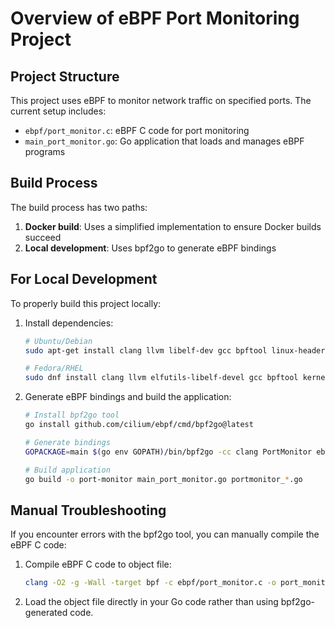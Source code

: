 # Overview of eBPF Port Monitoring Project

## Project Structure

This project uses eBPF to monitor network traffic on specified ports. The current setup includes:

- `ebpf/port_monitor.c`: eBPF C code for port monitoring
- `main_port_monitor.go`: Go application that loads and manages eBPF programs

## Build Process

The build process has two paths:

1. **Docker build**: Uses a simplified implementation to ensure Docker builds succeed
2. **Local development**: Uses bpf2go to generate eBPF bindings

## For Local Development

To properly build this project locally:

1. Install dependencies:
   ```bash
   # Ubuntu/Debian
   sudo apt-get install clang llvm libelf-dev gcc bpftool linux-headers-$(uname -r)

   # Fedora/RHEL
   sudo dnf install clang llvm elfutils-libelf-devel gcc bpftool kernel-devel
   ```

2. Generate eBPF bindings and build the application:
   ```bash
   # Install bpf2go tool
   go install github.com/cilium/ebpf/cmd/bpf2go@latest

   # Generate bindings
   GOPACKAGE=main $(go env GOPATH)/bin/bpf2go -cc clang PortMonitor ebpf/port_monitor.c -- -I/usr/include -I./ebpf/bpf -D__KERNEL__

   # Build application
   go build -o port-monitor main_port_monitor.go portmonitor_*.go
   ```

## Manual Troubleshooting

If you encounter errors with the bpf2go tool, you can manually compile the eBPF C code:

1. Compile eBPF C code to object file:
   ```bash
   clang -O2 -g -Wall -target bpf -c ebpf/port_monitor.c -o port_monitor.o -I./ebpf/bpf
   ```

2. Load the object file directly in your Go code rather than using bpf2go-generated code.
